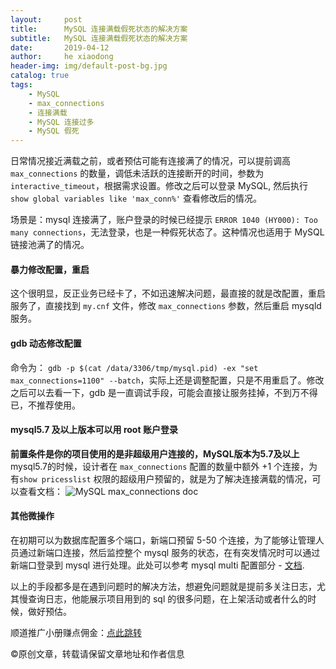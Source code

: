 ```yaml
---
layout:     post
title:      MySQL 连接满载假死状态的解决方案
subtitle:   MySQL 连接满载假死状态的解决方案
date:       2019-04-12
author:     he xiaodong
header-img: img/default-post-bg.jpg
catalog: true
tags:
    - MySQL
    - max_connections
    - 连接满载
    - MySQL 连接过多
    - MySQL 假死
---
```


日常情况接近满载之前，或者预估可能有连接满了的情况，可以提前调高 `max_connections` 的数量，调低未活跃的连接断开的时间，参数为`interactive_timeout`，根据需求设置。修改之后可以登录 MySQL, 然后执行`show global variables like 'max_conn%'` 查看修改后的情况。

场景是：mysql 连接满了，账户登录的时候已经提示 `ERROR 1040 (HY000): Too many connections`，无法登录，也是一种假死状态了。这种情况也适用于 MySQL 链接池满了的情况。

#### 暴力修改配置，重启
这个很明显，反正业务已经卡了，不如迅速解决问题，最直接的就是改配置，重启服务了，直接找到 `my.cnf` 文件，修改 `max_connections` 参数，然后重启 mysqld 服务。

#### gdb 动态修改配置
命令为： `gdb -p $(cat /data/3306/tmp/mysql.pid) -ex "set max_connections=1100" --batch`，实际上还是调整配置，只是不用重启了。修改之后可以去看一下，gdb 是一直调试手段，可能会直接让服务挂掉，不到万不得已，不推荐使用。

#### mysql5.7 及以上版本可以用 root 账户登录
**前置条件是你的项目使用的是非超级用户连接的，MySQL版本为5.7及以上** <br />
mysql5.7的时候，设计者在 `max_connections` 配置的数量中额外 +1 个连接，为有`show pricesslist` 权限的超级用户预留的，就是为了解决连接满载的情况，可以查看文档：
![MySQL max_connections doc](https://alpha2016.github.io/img/2019-04-12-mysql-max-connections-doc.jpg "MySQL max_connections doc")


#### 其他微操作
在初期可以为数据库配置多个端口，新端口预留 5-50 个连接，为了能够让管理人员通过新端口连接，然后监控整个 mysql 服务的状态，在有突发情况时可以通过新端口登录到 mysql 进行处理。此处可以参考 mysql multi 配置部分 - [文档](https://dev.mysql.com/doc/refman/8.0/en/mysqld-multi.html).

以上的手段都多是在遇到问题时的解决方法，想避免问题就是提前多关注日志，尤其慢查询日志，他能展示项目用到的 sql 的很多问题，在上架活动或者什么的时候，做好预估。

顺道推广小册赚点佣金：[点此跳转](https://alpha2016.github.io/2019/04/01/%E6%8E%A8%E8%8D%90%E5%87%A0%E4%B8%AA%E4%B8%8D%E9%94%99%E7%9A%84%E6%95%99%E7%A8%8B%E5%B0%8F%E5%86%8C/ "MySQL InnoDB教程小册")

©原创文章，转载请保留文章地址和作者信息
